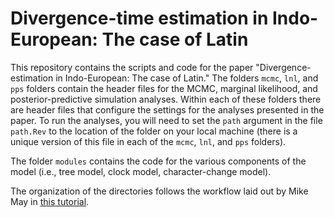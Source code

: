 # Divergence-time estimation in Indo-European: The case of Latin

This repository contains the scripts and code for the paper "Divergence-estimation in Indo-European: The case of Latin." The folders `mcmc`, `lnl`, and `pps` folders contain the header files for the MCMC, marginal likelihood, and posterior-predictive simulation analyses. Within each of these folders there are header files that configure the settings for the analyses presented in the paper. To run the analyses, you will need to set the `path` argument in the file `path.Rev` to the location of the folder on your local machine (there is a unique version of this file in each of the `mcmc`, `lnl`, and `pps` folders).

The folder `modules` contains the code for the various components of the model (i.e., tree model, clock model, character-change model).

The organization of the directories follows the workflow laid out by Mike May in 
[this tutorial]([https://duckduckgo.com](https://revbayes.github.io/tutorials/ted_workflow/)).
